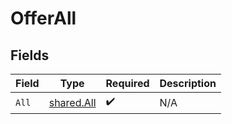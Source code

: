 # OfferAll


## Fields

| Field                                    | Type                                     | Required                                 | Description                              |
| ---------------------------------------- | ---------------------------------------- | ---------------------------------------- | ---------------------------------------- |
| `All`                                    | [shared.All](../../models/shared/all.md) | :heavy_check_mark:                       | N/A                                      |